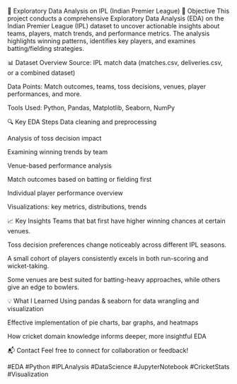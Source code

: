 🏏 Exploratory Data Analysis on IPL (Indian Premier League)
📌 Objective
This project conducts a comprehensive Exploratory Data Analysis (EDA) on the Indian Premier League (IPL) dataset to uncover actionable insights about teams, players, match trends, and performance metrics. The analysis highlights winning patterns, identifies key players, and examines batting/fielding strategies.

📊 Dataset Overview
Source: IPL match data (matches.csv, deliveries.csv, or a combined dataset)

Data Points: Match outcomes, teams, toss decisions, venues, player performances, and more.

Tools Used: Python, Pandas, Matplotlib, Seaborn, NumPy

🔍 Key EDA Steps
Data cleaning and preprocessing

Analysis of toss decision impact

Examining winning trends by team

Venue-based performance analysis

Match outcomes based on batting or fielding first

Individual player performance overview

Visualizations: key metrics, distributions, trends

📈 Key Insights
Teams that bat first have higher winning chances at certain venues.

Toss decision preferences change noticeably across different IPL seasons.

A small cohort of players consistently excels in both run-scoring and wicket-taking.

Some venues are best suited for batting-heavy approaches, while others give an edge to bowlers.

💡 What I Learned
Using pandas & seaborn for data wrangling and visualization

Effective implementation of pie charts, bar graphs, and heatmaps

How cricket domain knowledge informs deeper, more insightful EDA

📬 Contact
Feel free to connect for collaboration or feedback!

#EDA #Python #IPLAnalysis #DataScience #JupyterNotebook #CricketStats #Visualization
